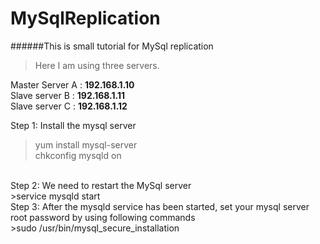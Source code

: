 # MySqlReplication

######This is small tutorial for MySql replication

>Here I am using three servers.

Master Server A : **192.168.1.10** <br>
Slave server B  : **192.168.1.11** <br>
Slave server C  : **192.168.1.12** <br>

Step 1: Install the mysql server<br>
  >yum install mysql-server <br>
  >chkconfig mysqld on
<br>
Step 2: We need to restart the MySql server <br>
  >service mysqld start
<br>
Step 3: After the mysqld service has been started, set your mysql server root password by using following commands <br>
  >sudo /usr/bin/mysql_secure_installation

